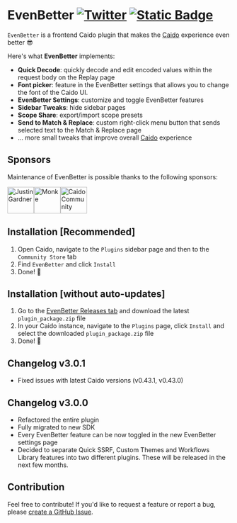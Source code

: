 # EvenBetter [![Twitter](https://img.shields.io/twitter/url/https/twitter.com/cloudposse.svg?style=social&label=Follow%20me)](https://twitter.com/bebiksior) [![Static Badge](https://img.shields.io/badge/TODO%20List-00000?style=flat&color=%233251ed)](https://github.com/users/bebiksior/projects/2)

`EvenBetter` is a frontend Caido plugin that makes the [Caido](https://github.com/caido) experience even better 😎

Here's what **EvenBetter** implements:

- **Quick Decode**: quickly decode and edit encoded values within the request body on the Replay page
- **Font picker**: feature in the EvenBetter settings that allows you to change the font of the Caido UI.
- **EvenBetter Settings**: customize and toggle EvenBetter features
- **Sidebar Tweaks**: hide sidebar pages
- **Scope Share**: export/import scope presets
- **Send to Match & Replace**: custom right-click menu button that sends selected text to the Match & Replace page
- ... more small tweaks that improve overall [Caido](https://github.com/caido) experience

## Sponsors
Maintenance of EvenBetter is possible thanks to the following sponsors:

<!-- sponsors --><a href="https://github.com/Rhynorater"><img src="https:&#x2F;&#x2F;private-avatars.githubusercontent.com&#x2F;u&#x2F;2998191?jwt&#x3D;eyJhbGciOiJIUzI1NiIsInR5cCI6IkpXVCJ9.eyJpc3MiOiJnaXRodWIuY29tIiwiYXVkIjoicmF3LmdpdGh1YnVzZXJjb250ZW50LmNvbSIsImtleSI6ImtleTEiLCJleHAiOjE3MzQyNzcxNDAsIm5iZiI6MTczNDI3NTk0MCwicGF0aCI6Ii91LzI5OTgxOTEifQ.d1_MJ2YcoJ_n8E_3ciH0VGXQXpWPeoPHuIKSWfluY60&amp;u&#x3D;146356f1a24905faa5470e0b4ba6e1ebe0a3db42&amp;v&#x3D;4" width="60px" alt="Justin Gardner" /></a><a href="https://github.com/projectmonke"><img src="https:&#x2F;&#x2F;private-avatars.githubusercontent.com&#x2F;u&#x2F;132834912?jwt&#x3D;eyJhbGciOiJIUzI1NiIsInR5cCI6IkpXVCJ9.eyJpc3MiOiJnaXRodWIuY29tIiwiYXVkIjoicmF3LmdpdGh1YnVzZXJjb250ZW50LmNvbSIsImtleSI6ImtleTEiLCJleHAiOjE3MzQyNzc4NjAsIm5iZiI6MTczNDI3NjY2MCwicGF0aCI6Ii91LzEzMjgzNDkxMiJ9.PSs-v23Nu4CosIQ8X7ckBO7vAIU8VSjIY8TvKTv2PtE&amp;u&#x3D;d0bdae4db40bbd86385e89a522c937134d9fde6f&amp;v&#x3D;4" width="60px" alt="Monke" /></a><a href="https://github.com/caido-community"><img src="https:&#x2F;&#x2F;private-avatars.githubusercontent.com&#x2F;u&#x2F;168573261?jwt&#x3D;eyJhbGciOiJIUzI1NiIsInR5cCI6IkpXVCJ9.eyJpc3MiOiJnaXRodWIuY29tIiwiYXVkIjoicmF3LmdpdGh1YnVzZXJjb250ZW50LmNvbSIsImtleSI6ImtleTEiLCJleHAiOjE3MzQyNzczMjAsIm5iZiI6MTczNDI3NjEyMCwicGF0aCI6Ii91LzE2ODU3MzI2MSJ9.9ycHchs_r1UUm3F_FpXReu3RAi7vbKbsYXyqebi9zOY&amp;v&#x3D;4" width="60px" alt="Caido Community" /></a><!-- sponsors -->

## Installation [Recommended]

1. Open Caido, navigate to the `Plugins` sidebar page and then to the `Community Store` tab
2. Find `EvenBetter` and click `Install`
3. Done! 🎉

## Installation [without auto-updates]

1. Go to the [EvenBetter Releases tab](https://github.com/bebiksior/EvenBetter/releases) and download the latest `plugin_package.zip` file
2. In your Caido instance, navigate to the `Plugins` page, click `Install` and select the downloaded `plugin_package.zip` file
3. Done! 🎉

## Changelog v3.0.1
- Fixed issues with latest Caido versions (v0.43.1, v0.43.0)

## Changelog v3.0.0
- Refactored the entire plugin
- Fully migrated to new SDK
- Every EvenBetter feature can be now toggled in the new EvenBetter settings page
- Decided to separate Quick SSRF, Custom Themes and Workflows Library features into two different plugins. These will be released in the next few months.

## Contribution

Feel free to contribute! If you'd like to request a feature or report a bug, please [create a GitHub Issue](https://github.com/bebiksior/EvenBetter/issues/new).
